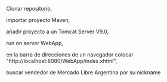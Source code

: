 Clonar repositorio,

importar proyecto Maven, 

añadir proyecto a un Tomcat Server V9.0,

run on server WebApp,

en la barra de direcciones de un navegador colocar "http://localhost:8080/WebApp/index.xhtml",

buscar vendedor de Mercado Libre Argentina por su nickname

